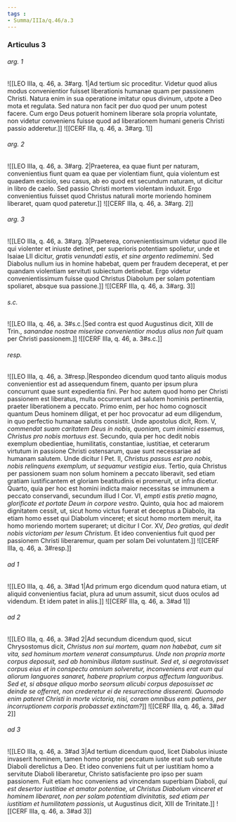 ```yaml
---
tags : 
- Summa/IIIa/q.46/a.3
---
```


### Articulus 3

###### arg. 1
![[LEO IIIa, q. 46, a. 3#arg. 1|Ad tertium sic proceditur. Videtur quod alius modus convenientior fuisset liberationis humanae quam per passionem Christi. Natura enim in sua operatione imitatur opus divinum, utpote a Deo mota et regulata. Sed natura non facit per duo quod per unum potest facere. Cum ergo Deus potuerit hominem liberare sola propria voluntate, non videtur conveniens fuisse quod ad liberationem humani generis Christi passio adderetur.]]
![[CERF IIIa, q. 46, a. 3#arg. 1]]

###### arg. 2
![[LEO IIIa, q. 46, a. 3#arg. 2|Praeterea, ea quae fiunt per naturam, convenientius fiunt quam ea quae per violentiam fiunt, quia violentum est quaedam excisio, seu casus, ab eo quod est secundum naturam, ut dicitur in libro de caelo. Sed passio Christi mortem violentam induxit. Ergo convenientius fuisset quod Christus naturali morte moriendo hominem liberaret, quam quod pateretur.]]
![[CERF IIIa, q. 46, a. 3#arg. 2]]

###### arg. 3
![[LEO IIIa, q. 46, a. 3#arg. 3|Praeterea, convenientissimum videtur quod ille qui violenter et iniuste detinet, per superioris potentiam spolietur, unde et Isaiae LII dicitur, *gratis venundati estis, et sine argento redimemini*. Sed Diabolus nullum ius in homine habebat, quem per fraudem deceperat, et per quandam violentiam servituti subiectum detinebat. Ergo videtur convenientissimum fuisse quod Christus Diabolum per solam potentiam spoliaret, absque sua passione.]]
![[CERF IIIa, q. 46, a. 3#arg. 3]]

###### s.c.
![[LEO IIIa, q. 46, a. 3#s.c.|Sed contra est quod Augustinus dicit, XIII de Trin., *sanandae nostrae miseriae convenientior modus alius non fuit* quam per Christi passionem.]]
![[CERF IIIa, q. 46, a. 3#s.c.]]

###### resp.
![[LEO IIIa, q. 46, a. 3#resp.|Respondeo dicendum quod tanto aliquis modus convenientior est ad assequendum finem, quanto per ipsum plura concurrunt quae sunt expedientia fini. Per hoc autem quod homo per Christi passionem est liberatus, multa occurrerunt ad salutem hominis pertinentia, praeter liberationem a peccato. Primo enim, per hoc homo cognoscit quantum Deus hominem diligat, et per hoc provocatur ad eum diligendum, in quo perfectio humanae salutis consistit. Unde apostolus dicit, Rom. V, *commendat suam caritatem Deus in nobis, quoniam, cum inimici essemus, Christus pro nobis mortuus est*. Secundo, quia per hoc dedit nobis exemplum obedientiae, humilitatis, constantiae, iustitiae, et ceterarum virtutum in passione Christi ostensarum, quae sunt necessariae ad humanam salutem. Unde dicitur I Pet. II, *Christus passus est pro nobis, nobis relinquens exemplum, ut sequamur vestigia eius*. Tertio, quia Christus per passionem suam non solum hominem a peccato liberavit, sed etiam gratiam iustificantem et gloriam beatitudinis ei promeruit, ut infra dicetur. Quarto, quia per hoc est homini indicta maior necessitas se immunem a peccato conservandi, secundum illud I Cor. VI, *empti estis pretio magno, glorificate et portate Deum in corpore vestro*. Quinto, quia hoc ad maiorem dignitatem cessit, ut, sicut homo victus fuerat et deceptus a Diabolo, ita etiam homo esset qui Diabolum vinceret; et sicut homo mortem meruit, ita homo moriendo mortem superaret; ut dicitur I Cor. XV, *Deo gratias, qui dedit nobis victoriam per Iesum Christum*. Et ideo convenientius fuit quod per passionem Christi liberaremur, quam per solam Dei voluntatem.]]
![[CERF IIIa, q. 46, a. 3#resp.]]

###### ad 1
![[LEO IIIa, q. 46, a. 3#ad 1|Ad primum ergo dicendum quod natura etiam, ut aliquid convenientius faciat, plura ad unum assumit, sicut duos oculos ad videndum. Et idem patet in aliis.]]
![[CERF IIIa, q. 46, a. 3#ad 1]]

###### ad 2
![[LEO IIIa, q. 46, a. 3#ad 2|Ad secundum dicendum quod, sicut Chrysostomus dicit, *Christus non sui mortem, quam non habebat, cum sit vita, sed hominum mortem venerat consumpturus. Unde non propria morte corpus deposuit, sed ab hominibus illatam sustinuit. Sed et, si aegrotavisset corpus eius et in conspectu omnium solveretur, inconveniens erat eum qui aliorum languores sanaret, habere proprium corpus affectum languoribus. Sed et, si absque aliquo morbo seorsum alicubi corpus deposuisset ac deinde se offerret, non crederetur ei de resurrectione disserenti. Quomodo enim pateret Christi in morte victoria, nisi, coram omnibus eam patiens, per incorruptionem corporis probasset extinctam?*]]
![[CERF IIIa, q. 46, a. 3#ad 2]]

###### ad 3
![[LEO IIIa, q. 46, a. 3#ad 3|Ad tertium dicendum quod, licet Diabolus iniuste invaserit hominem, tamen homo propter peccatum iuste erat sub servitute Diaboli derelictus a Deo. Et ideo conveniens fuit ut per iustitiam homo a servitute Diaboli liberaretur, Christo satisfaciente pro ipso per suam passionem. Fuit etiam hoc conveniens ad vincendam superbiam Diaboli, *qui est desertor iustitiae et amator potentiae, ut Christus Diabolum vinceret et hominem liberaret, non per solam potentiam divinitatis, sed etiam per iustitiam et humilitatem passionis*, ut Augustinus dicit, XIII de Trinitate.]]
![[CERF IIIa, q. 46, a. 3#ad 3]]

